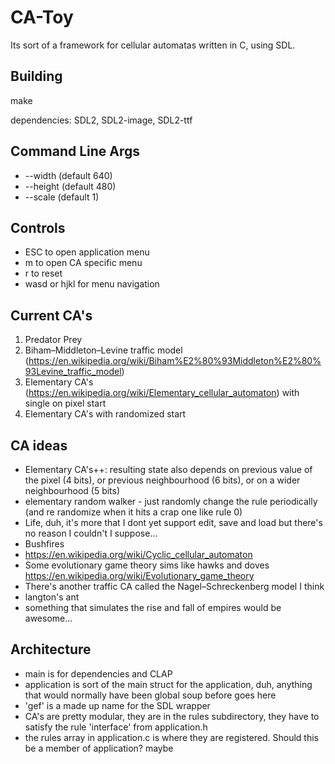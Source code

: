 # CA-Toy
Its sort of a framework for cellular automatas written in C, using SDL.

## Building
make

dependencies: SDL2, SDL2-image, SDL2-ttf

## Command Line Args
 * --width (default 640)
 * --height (default 480)
 * --scale (default 1)

## Controls
 * ESC to open application menu
 * m to open CA specific menu
 * r to reset
 * wasd or hjkl for menu navigation

 ## Current CA's
 1. Predator Prey
 2. Biham–Middleton–Levine traffic model (https://en.wikipedia.org/wiki/Biham%E2%80%93Middleton%E2%80%93Levine_traffic_model)
 3. Elementary CA's (https://en.wikipedia.org/wiki/Elementary_cellular_automaton) with single on pixel start
 4. Elementary CA's with randomized start

## CA ideas
* Elementary CA's++: resulting state also depends on previous value of the pixel (4 bits), or previous neighbourhood (6 bits), or on a wider neighbourhood (5 bits)
* elementary random walker - just randomly change the rule periodically (and re randomize when it hits a crap one like rule 0)
* Life, duh, it's more that I dont yet support edit, save and load but there's no reason I couldn't I suppose...
* Bushfires 
* https://en.wikipedia.org/wiki/Cyclic_cellular_automaton
* Some evolutionary game theory sims like hawks and doves https://en.wikipedia.org/wiki/Evolutionary_game_theory
* There's another traffic CA called the Nagel–Schreckenberg model I think
* langton's ant
* something that simulates the rise and fall of empires would be awesome...

## Architecture
 * main is for dependencies and CLAP
 * application is sort of the main struct for the application, duh, anything that would normally have been global soup before goes here
 * 'gef' is a made up name for the SDL wrapper
 * CA's are pretty modular, they are in the rules subdirectory, they have to satisfy the rule 'interface' from application.h
 * the rules array in application.c is where they are registered. Should this be a member of application? maybe